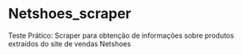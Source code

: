 # Netshoes_scraper
Teste Prático: Scraper para obtenção de informações sobre produtos extraídos do  site de vendas Netshoes
